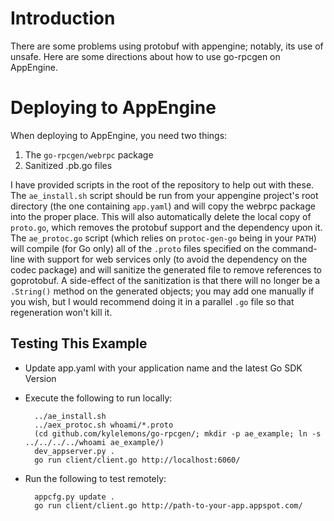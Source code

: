 Introduction
============

There are some problems using protobuf with appengine; notably, its use of unsafe.
Here are some directions about how to use go-rpcgen on AppEngine.

Deploying to AppEngine
======================

When deploying to AppEngine, you need two things:

1. The `go-rpcgen/webrpc` package
1. Sanitized .pb.go files

I have provided scripts in the root of the repository to help out with these.
The `ae_install.sh` script should be run from your appengine project's root directory
(the one containing `app.yaml`) and will copy the webrpc package into the proper place.
This will also automatically delete the local copy of `proto.go`,
which removes the protobuf support and the dependency upon it.
The `ae_protoc.go` script (which relies on `protoc-gen-go` being in your `PATH`)
will compile (for Go only) all of the `.proto` files specified on the command-line
with support for web services only (to avoid the dependency on the codec package)
and will sanitize the generated file to remove references to goprotobuf.
A side-effect of the sanitization is that there will no longer be a `.String()`
method on the generated objects; you may add one manually if you wish,
but I would recommend doing it in a parallel `.go` file so that regeneration won't kill it.

Testing This Example
--------------------
- Update app.yaml with your application name and the latest Go SDK Version
- Execute the following to run locally:

        ../ae_install.sh
        ../aex_protoc.sh whoami/*.proto
        (cd github.com/kylelemons/go-rpcgen/; mkdir -p ae_example; ln -s ../../../../whoami ae_example/)
        dev_appserver.py .
        go run client/client.go http://localhost:6060/

- Run the following to test remotely:

        appcfg.py update .
        go run client/client.go http://path-to-your-app.appspot.com/
